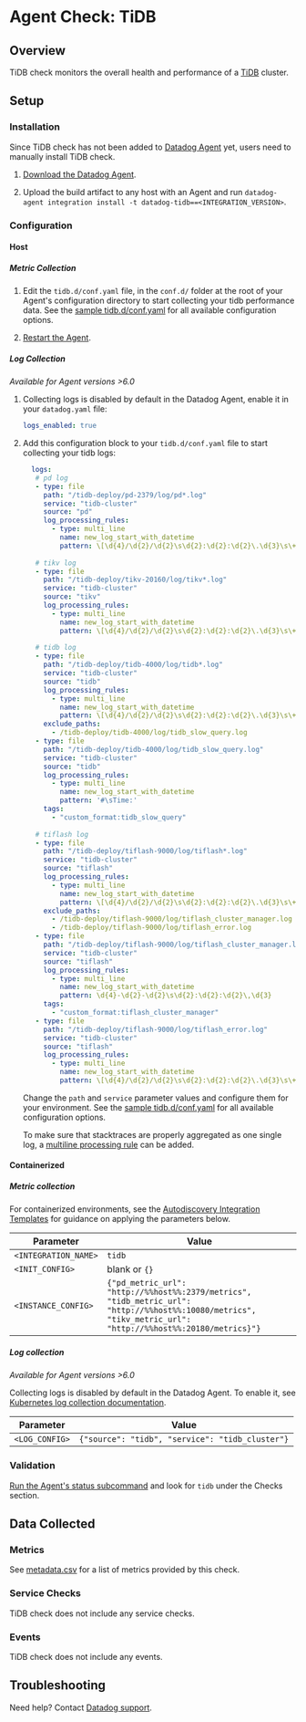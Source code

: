 # Agent Check: TiDB

## Overview

TiDB check monitors the overall health and performance of a [TiDB][1] cluster.

## Setup

### Installation

Since TiDB check has not been added to [Datadog Agent][8] yet, users need to manually install TiDB check.

1. [Download the Datadog Agent](https://app.datadoghq.com/account/settings#agent).

2. Upload the build artifact to any host with an Agent and run `datadog-agent integration install -t datadog-tidb==<INTEGRATION_VERSION>`.

### Configuration

#### Host

##### Metric Collection

1. Edit the `tidb.d/conf.yaml` file, in the `conf.d/` folder at the root of your Agent's configuration directory to start collecting your tidb performance data. See the [sample tidb.d/conf.yaml][3] for all available configuration options.

2. [Restart the Agent][4].

##### Log Collection

_Available for Agent versions >6.0_

1. Collecting logs is disabled by default in the Datadog Agent, enable it in your `datadog.yaml` file:

   ```yaml
   logs_enabled: true
   ```

2. Add this configuration block to your `tidb.d/conf.yaml` file to start collecting your tidb logs:

   ```yaml
     logs:
      # pd log
      - type: file
        path: "/tidb-deploy/pd-2379/log/pd*.log"
        service: "tidb-cluster"
        source: "pd"
        log_processing_rules:
          - type: multi_line
            name: new_log_start_with_datetime
            pattern: \[\d{4}/\d{2}/\d{2}\s\d{2}:\d{2}:\d{2}\.\d{3}\s\+\d{2}:\d{2}\]
     
      # tikv log
      - type: file
        path: "/tidb-deploy/tikv-20160/log/tikv*.log"
        service: "tidb-cluster"
        source: "tikv"
        log_processing_rules:
          - type: multi_line
            name: new_log_start_with_datetime
            pattern: \[\d{4}/\d{2}/\d{2}\s\d{2}:\d{2}:\d{2}\.\d{3}\s\+\d{2}:\d{2}\]
     
      # tidb log
      - type: file
        path: "/tidb-deploy/tidb-4000/log/tidb*.log"
        service: "tidb-cluster"
        source: "tidb"
        log_processing_rules:
          - type: multi_line
            name: new_log_start_with_datetime
            pattern: \[\d{4}/\d{2}/\d{2}\s\d{2}:\d{2}:\d{2}\.\d{3}\s\+\d{2}:\d{2}\]
        exclude_paths:
          - /tidb-deploy/tidb-4000/log/tidb_slow_query.log
      - type: file
        path: "/tidb-deploy/tidb-4000/log/tidb_slow_query.log"
        service: "tidb-cluster"
        source: "tidb"
        log_processing_rules:
          - type: multi_line
            name: new_log_start_with_datetime
            pattern: '#\sTime:'
        tags:
          - "custom_format:tidb_slow_query"
     
      # tiflash log
      - type: file
        path: "/tidb-deploy/tiflash-9000/log/tiflash*.log"
        service: "tidb-cluster"
        source: "tiflash"
        log_processing_rules:
          - type: multi_line
            name: new_log_start_with_datetime
            pattern: \[\d{4}/\d{2}/\d{2}\s\d{2}:\d{2}:\d{2}\.\d{3}\s\+\d{2}:\d{2}\]
        exclude_paths:
          - /tidb-deploy/tiflash-9000/log/tiflash_cluster_manager.log
          - /tidb-deploy/tiflash-9000/log/tiflash_error.log
      - type: file
        path: "/tidb-deploy/tiflash-9000/log/tiflash_cluster_manager.log"
        service: "tidb-cluster"
        source: "tiflash"
        log_processing_rules:
          - type: multi_line
            name: new_log_start_with_datetime
            pattern: \d{4}-\d{2}-\d{2}\s\d{2}:\d{2}:\d{2}\,\d{3}
        tags:
          - "custom_format:tiflash_cluster_manager"
      - type: file
        path: "/tidb-deploy/tiflash-9000/log/tiflash_error.log"
        service: "tidb-cluster"
        source: "tiflash"
        log_processing_rules:
          - type: multi_line
            name: new_log_start_with_datetime
            pattern: \[\d{4}/\d{2}/\d{2}\s\d{2}:\d{2}:\d{2}\.\d{3}\s\+\d{2}:\d{2}\]
   ```

   Change the `path` and `service` parameter values and configure them for your environment. See the [sample tidb.d/conf.yaml][3] for all available configuration options.

   To make sure that stacktraces are properly aggregated as one single log, a [multiline processing rule][7] can be added.


#### Containerized

##### Metric collection

For containerized environments, see the [Autodiscovery Integration Templates][2] for guidance on applying the parameters below.

| Parameter            | Value                                                                                                                                                        |
| -------------------- | ------------------------------------------------------------------------------------------------------------------------------------------------------------ |
| `<INTEGRATION_NAME>` | `tidb`                                                                                                                                                       |
| `<INIT_CONFIG>`      | blank or `{}`                                                                                                                                                |
| `<INSTANCE_CONFIG>`  | `{"pd_metric_url": "http://%%host%%:2379/metrics", "tidb_metric_url": "http://%%host%%:10080/metrics", "tikv_metric_url": "http://%%host%%:20180/metrics}"}` |

##### Log collection

_Available for Agent versions >6.0_

Collecting logs is disabled by default in the Datadog Agent. To enable it, see [Kubernetes log collection documentation][9].

| Parameter      | Value                                                  |
| -------------- | ------------------------------------------------------ |
| `<LOG_CONFIG>` | `{"source": "tidb", "service": "tidb_cluster"}` |

<!-- xxz tab xxx -->
<!-- xxz tabs xxx -->

### Validation

[Run the Agent's status subcommand][5] and look for `tidb` under the Checks section.

## Data Collected

### Metrics

See [metadata.csv][6] for a list of metrics provided by this check.

### Service Checks

TiDB check does not include any service checks.

### Events

TiDB check does not include any events.

## Troubleshooting

Need help? Contact [Datadog support][7].

[1]: https://docs.pingcap.com/tidb/stable
[2]: https://docs.datadoghq.com/agent/kubernetes/integrations/
[3]: https://github.com/DataDog/integrations-extras/blob/master/tidb/datadog_checks/tidb/data/conf.yaml.example
[4]: https://docs.datadoghq.com/agent/guide/agent-commands/#start-stop-and-restart-the-agent
[5]: https://docs.datadoghq.com/agent/guide/agent-commands/#agent-status-and-information
[6]: https://github.com/DataDog/integrations-extras/blob/master/tidb/metadata.csv
[7]: https://docs.datadoghq.com/help/
[8]: https://app.datadoghq.com/account/settings#agent
[9]: https://docs.datadoghq.com/agent/kubernetes/log/